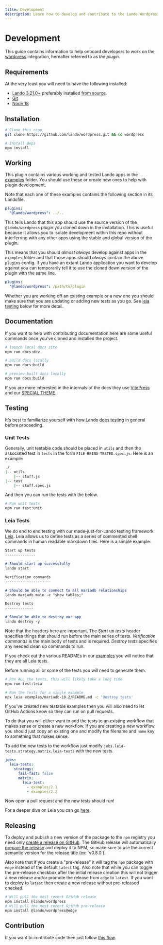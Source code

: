 ```yaml
---
title: Development
description: Learn how to develop and contribute to the Lando Wordpress service
---
```


# Development

This guide contains information to help onboard developers to work on the [wordpress](https://wordpress.org/) integration, hereafter referred to as *the plugin*.

## Requirements

At the very least you will need to have the following installed:

* [Lando 3.21.0+](https://docs.lando.dev/getting-started/installation.html) preferably installed [from source](https://docs.lando.dev/install/source.html).
* [Git](https://git-scm.com/book/en/v2/Getting-Started-Installing-Git)
* [Node 18](https://nodejs.org/dist/latest-v18.x/)

## Installation

```sh
# Clone this repo
git clone https://github.com/lando/wordpress.git && cd wordpress

# Install deps
npm install
```

## Working

This plugin contains various working and tested Lando apps in the [examples](https://github.com/lando/wordpress/tree/main/examples) folder. You should use these or create new ones to help with plugin development.

Note that each one of these examples contains the following section in its Landofile.

```yaml
plugins:
  "@lando/wordpress": ../..
```

This tells Lando that _this_ app should use the source version of the `@lando/wordpress` plugin you cloned down in the installation. This is useful because it allows you to isolate development within this repo without interferring with any other apps using the stable and global version of the plugin.

This means that you should _almost always_ develop against apps in the `examples` folder and that those apps should _always_ contain the above `plugins` config. If you have an extant Lando application you want to develop against you can temporarily tell it to use the cloned down version of the plugin with the same line.

```yaml
plugins:
  "@lando/wordpress": /path/to/plugin
```

Whether you are working off an existing example or a new one you should make sure that you are updating or adding new tests as you go. See [leia testing](#leia-tests) below for more detail.

## Documentation

If you want to help with contributing documentation here are some useful commands once you've cloned and installed the project.

```bash
# launch local docs site
npm run docs:dev

# build docs locally
npm run docs:build

# preview built docs locally
npm run docs:build
```

If you are more interested in the internals of the docs they use [VitePress](https://vitepress.dev/) and our [SPECIAL THEME](https://vitepress-theme-default-plus.lando.dev).

## Testing

It's best to familiarize yourself with how Lando [does testing](https://docs.lando.dev/contrib/coder.html) in general before proceeding.

### Unit Tests

Generally, unit testable code should be placed in `utils` and then the associated test in `tests` in the form `FILE-BEING-TESTED.spec.js`. Here is an example:

```bash
./
|-- utils
    |-- stuff.js
|-- test
    |-- stuff.spec.js
```

And then you can run the tests with the below.

```bash
# Run unit tests
npm run test:unit
```

### Leia Tests

We do end to end testing with our made-just-for-Lando testing framework [Leia](https://github.com/lando/leia). Leia allows us to define tests as a series of commented shell commands in human readable markdown files. Here is a simple example:

```md
Start up tests
--------------

# Should start up successfully
lando start

Verification commands
---------------------

# Should be able to connect to all mariadb relationships
lando mariadb main -e "show tables;"

Destroy tests
-------------

# Should be able to destroy our app
lando destroy -y
```

Note that the headers here are important. The _Start up tests_ header specifies things that should run before the main series of tests. _Verification commands_ is the main body of tests and is required. _Destroy tests_ specifies any needed clean up commands to run.

If you check out the various READMEs in our [examples](https://github.com/lando/wordpress/tree/main/examples) you will notice that they are all Leia tests.

Before running all or some of the tests you will need to generate them.

```bash
# Run ALL the tests, this will likely take a long time
npm run test:leia

# Run the tests for a single example
npx leia examples/mariadb-10.2/README.md -c 'Destroy tests'
```

If you've created new testable examples then you will also need to let GitHub Actions know so they can run on pull requests.

To do that you will either want to add the tests to an existing workflow that makes sense or create a new workflow. If you are creating a new workflow you should just copy an existing one and modify the filename and `name` key to something that makes sense.

To add the new tests to the workflow just modify `jobs.leia-tests.strategy.matrix.leia-tests` with the new tests.

```yaml
jobs:
  leia-tests:
    strategy:
      fail-fast: false
      matrix:
        leia-test:
          - examples/2.1
          - examples/2.2

```

Now open a pull request and the new tests should run!

For a deeper dive on Leia you can go [here](https://github.com/lando/leia).

## Releasing

To deploy and publish a new version of the package to the `npm` registry you need only [create a release on GitHub](https://docs.github.com/en/repositories/releasing-projects-on-github/managing-releases-in-a-repository). The GitHub release will automatically [prepare the release](https://github.com/lando/prepare-release-action) and deploy it to NPM, so make sure to use the correct semantic version for the release title (ex: \`v0.8.0\`).

Also note that if you create a "pre-release" it will tag the `npm` package with `edge` instead of the default `latest` tag. Also note that while you can toggle the pre-release checkbox after the initial release creation this will not trigger a new release and/or promote the release from `edge` to `latest`. If you want to deploy to `latest` then create a new release without pre-released checked.

```bash
# Will pull the most recent GitHub release
npm install @lando/wordpress
# Will pull the most recent GitHub pre-release
npm install @lando/wordpress@edge
```

## Contribution

If you want to contribute code then just follow [this flow](https://docs.github.com/en/get-started/using-github/github-flow).
